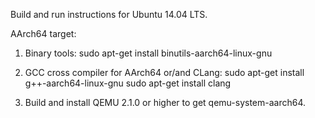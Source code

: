 Build and run instructions for Ubuntu 14.04 LTS.

AArch64 target:

1. Binary tools:
     sudo apt-get install binutils-aarch64-linux-gnu

2. GCC cross compiler for AArch64 or/and CLang:
     sudo apt-get install g++-aarch64-linux-gnu
     sudo apt-get install clang

3. Build and install QEMU 2.1.0 or higher to get qemu-system-aarch64.
